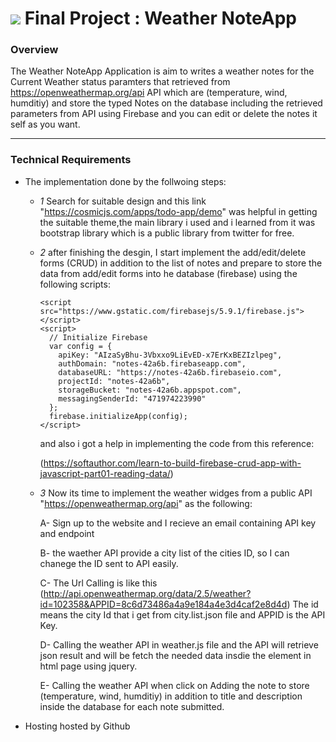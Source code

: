# ![](https://ga-dash.s3.amazonaws.com/production/assets/logo-9f88ae6c9c3871690e33280fcf557f33.png) Final Project : Weather NoteApp

### Overview

The Weather NoteApp Application is aim to writes a weather notes for the Current Weather status 
paramters that retrieved from https://openweathermap.org/api API which are 
(temperature, wind, humditiy) and store the typed Notes on the database including the 
retrieved parameters from API using Firebase and you can edit or delete 
the notes it self as you want. 

---

### Technical Requirements
- The implementation done by the follwoing steps: 

  - *1* Search for suitable design and this link "https://cosmicjs.com/apps/todo-app/demo" 
     was helpful in getting the suitable theme,the main library i used 
     and i learned from it was bootstrap library which is a public library from twitter for free.

  - *2* after finishing the desgin, I start implement the add/edit/delete forms (CRUD) 
     in addition to the list of notes  and prepare to store the data from add/edit forms into
     he database (firebase) using the following scripts:
     
        <script src="https://www.gstatic.com/firebasejs/5.9.1/firebase.js"> </script>
        <script>
          // Initialize Firebase
          var config = {
            apiKey: "AIzaSyBhu-3Vbxxo9LiEvED-x7ErKxBEZIzlpeg",
            authDomain: "notes-42a6b.firebaseapp.com",
            databaseURL: "https://notes-42a6b.firebaseio.com",
            projectId: "notes-42a6b",
            storageBucket: "notes-42a6b.appspot.com",
            messagingSenderId: "471974223990"
          };
          firebase.initializeApp(config);
        </script>
        
        
      and also i got a help in implementing the code from this reference:
      
       (https://softauthor.com/learn-to-build-firebase-crud-app-with-javascript-part01-reading-data/)



  - *3* Now its time to implement the weather widges from a public API 
      "https://openweathermap.org/api" as the following:

       A- Sign up to the website and I recieve an email containing API key and endpoint

       B- the waether API provide a city list of the cities ID, so I can chanege the ID sent to API easily.
          
       C- The Url Calling is like this  
       (http://api.openweathermap.org/data/2.5/weather?id=102358&APPID=8c6d73486a4a9e184a4e3d4caf2e8d4d)
       The id means the city Id that i get from city.list.json file and APPID is the API Key.
                
       D- Calling the weather API in weather.js file and the API will retrieve json result and 
       will be fetch the needed data insdie the element in html page using jquery.
      
       E- Calling the weather API when click on Adding the note to store (temperature, wind, humditiy) 
       in addition to title and description inside the database for each note submitted.


- Hosting
   hosted by Github 

